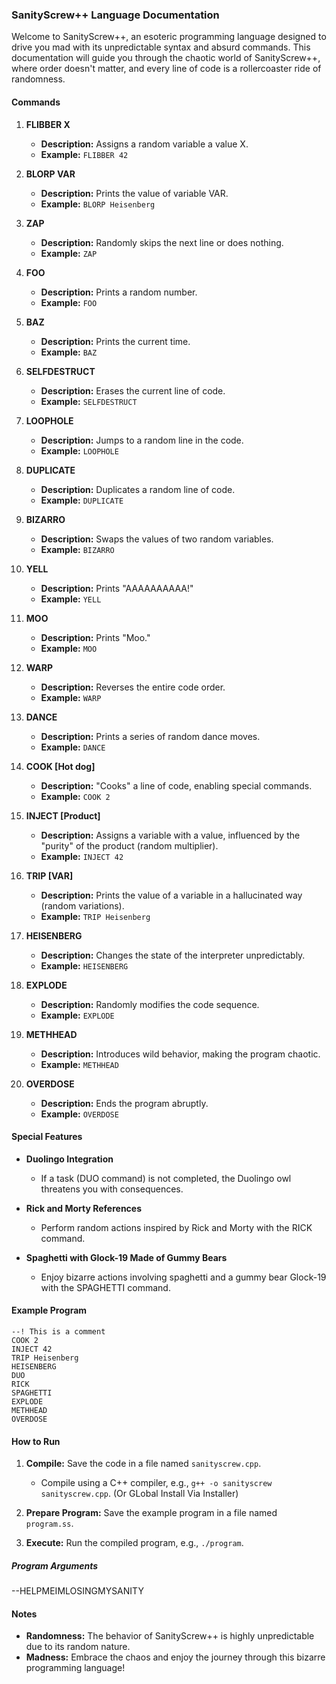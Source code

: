 ### SanityScrew++ Language Documentation

Welcome to SanityScrew++, an esoteric programming language designed to drive you mad with its unpredictable syntax and absurd commands. This documentation will guide you through the chaotic world of SanityScrew++, where order doesn't matter, and every line of code is a rollercoaster ride of randomness.

#### Commands

1. **FLIBBER X**
   - **Description:** Assigns a random variable a value X.
   - **Example:** `FLIBBER 42`

2. **BLORP VAR**
   - **Description:** Prints the value of variable VAR.
   - **Example:** `BLORP Heisenberg`

3. **ZAP**
   - **Description:** Randomly skips the next line or does nothing.
   - **Example:** `ZAP`

4. **FOO**
   - **Description:** Prints a random number.
   - **Example:** `FOO`

5. **BAZ**
   - **Description:** Prints the current time.
   - **Example:** `BAZ`

6. **SELFDESTRUCT**
   - **Description:** Erases the current line of code.
   - **Example:** `SELFDESTRUCT`

7. **LOOPHOLE**
   - **Description:** Jumps to a random line in the code.
   - **Example:** `LOOPHOLE`

8. **DUPLICATE**
   - **Description:** Duplicates a random line of code.
   - **Example:** `DUPLICATE`

9. **BIZARRO**
   - **Description:** Swaps the values of two random variables.
   - **Example:** `BIZARRO`

10. **YELL**
    - **Description:** Prints "AAAAAAAAAA!"
    - **Example:** `YELL`

11. **MOO**
    - **Description:** Prints "Moo."
    - **Example:** `MOO`

12. **WARP**
    - **Description:** Reverses the entire code order.
    - **Example:** `WARP`

13. **DANCE**
    - **Description:** Prints a series of random dance moves.
    - **Example:** `DANCE`

14. **COOK [Hot dog]**
    - **Description:** "Cooks" a line of code, enabling special commands.
    - **Example:** `COOK 2`

15. **INJECT [Product]**
    - **Description:** Assigns a variable with a value, influenced by the "purity" of the product (random multiplier).
    - **Example:** `INJECT 42`

16. **TRIP [VAR]**
    - **Description:** Prints the value of a variable in a hallucinated way (random variations).
    - **Example:** `TRIP Heisenberg`

17. **HEISENBERG**
    - **Description:** Changes the state of the interpreter unpredictably.
    - **Example:** `HEISENBERG`

18. **EXPLODE**
    - **Description:** Randomly modifies the code sequence.
    - **Example:** `EXPLODE`

19. **METHHEAD**
    - **Description:** Introduces wild behavior, making the program chaotic.
    - **Example:** `METHHEAD`

20. **OVERDOSE**
    - **Description:** Ends the program abruptly.
    - **Example:** `OVERDOSE`

#### Special Features

- **Duolingo Integration**
  - If a task (DUO command) is not completed, the Duolingo owl threatens you with consequences.
  
- **Rick and Morty References**
  - Perform random actions inspired by Rick and Morty with the RICK command.

- **Spaghetti with Glock-19 Made of Gummy Bears**
  - Enjoy bizarre actions involving spaghetti and a gummy bear Glock-19 with the SPAGHETTI command.

#### Example Program

```plaintext
--! This is a comment
COOK 2
INJECT 42
TRIP Heisenberg
HEISENBERG
DUO
RICK
SPAGHETTI
EXPLODE
METHHEAD
OVERDOSE
```

#### How to Run

1. **Compile:** Save the code in a file named `sanityscrew.cpp`.
   - Compile using a C++ compiler, e.g., `g++ -o sanityscrew sanityscrew.cpp`. (Or GLobal Install Via Installer)
   
2. **Prepare Program:** Save the example program in a file named `program.ss`.
   
3. **Execute:** Run the compiled program, e.g., `./program`.

##### Program Arguments
--HELPMEIMLOSINGMYSANITY
#### Notes

- **Randomness:** The behavior of SanityScrew++ is highly unpredictable due to its random nature.
- **Madness:** Embrace the chaos and enjoy the journey through this bizarre programming language!
